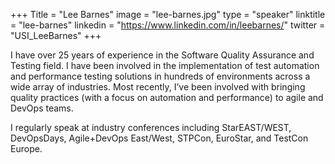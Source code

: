 +++
Title = "Lee Barnes"
image = "lee-barnes.jpg"
type = "speaker"
linktitle = "lee-barnes"
linkedin = "https://www.linkedin.com/in/leebarnes/"
twitter = "USI_LeeBarnes"
+++

I have over 25 years of experience in the Software Quality Assurance and Testing field. I have been involved in the implementation of test automation and performance testing solutions in hundreds of environments across a wide array of industries. Most recently, I’ve been involved with bringing quality practices (with a focus on automation and performance) to agile and DevOps teams.

I regularly speak at industry conferences including StarEAST/WEST, DevOpsDays, Agile+DevOps East/West, STPCon, EuroStar, and TestCon Europe.